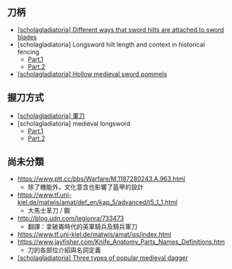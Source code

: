 刀柄
----

* [[scholagladiatoria] Different ways that sword hilts are attached to sword blades ](https://www.youtube.com/watch?v=XUL80bbJMOI)
* [scholagladiatoria] Longsword hilt length and context in historical fencing
	* [Part.1](https://www.youtube.com/watch?v=AdnIQljDw-g)
	* [Part.2](https://www.youtube.com/watch?v=V6pPuhmcxKo)
* [[scholagladiatoria] Hollow medieval sword pommels](https://www.youtube.com/watch?v=NaQPlBklhEk)


握刀方式
--------

* [[scholagladiatoria] 軍刀](https://www.youtube.com/watch?v=OvIFi1jitS0)
* [scholagladiatoria] medieval longsword
	* [Part.1](https://www.youtube.com/watch?v=Q1_9ZhpzX-4)
	* [Part.2](https://www.youtube.com/watch?v=0t1h_fVutw4)



尚未分類
--------

* https://www.ptt.cc/bbs/Warfare/M.1187280243.A.963.html
	* 除了機能外，文化意含也影響了盔甲的設計
* https://www.tf.uni-kiel.de/matwis/amat/def_en/kap_5/advanced/t5_1_1.html
	* 大馬士革刀 / 鋼
* http://blog.udn.com/legionra/733473
	* 翻譯：拿破崙時代的英軍騎兵及騎兵軍刀
* https://www.tf.uni-kiel.de/matwis/amat/iss/index.html
* https://www.jayfisher.com/Knife_Anatomy_Parts_Names_Definitions.htm
	* 刀的各部位介紹與名詞定義
* [[scholagladiatoria] Three types of popular medieval dagger](https://www.youtube.com/watch?v=71GQRVob6KY)
